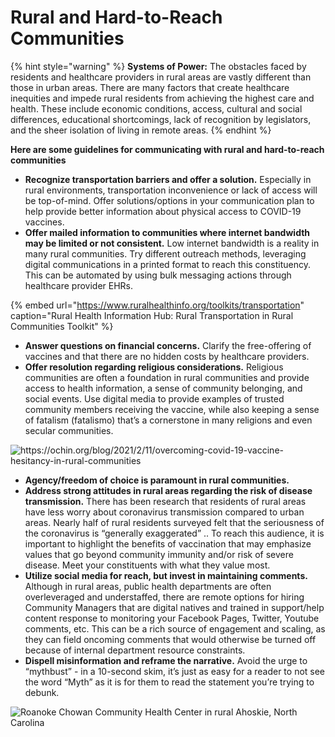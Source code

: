 # Rural and Hard-to-Reach Communities

{% hint style="warning" %}
**Systems of Power:** The obstacles faced by residents and healthcare providers in rural areas are vastly different than those in urban areas. There are many factors that create healthcare inequities and impede rural residents from achieving the highest care and health. These include economic conditions, access, cultural and social differences, educational shortcomings, lack of recognition by legislators, and the sheer isolation of living in remote areas.
{% endhint %}

**Here are some guidelines for communicating with rural and hard-to-reach communities**

* **Recognize transportation barriers and offer a solution.** Especially in rural environments, transportation inconvenience or lack of access will be top-of-mind. Offer solutions/options in your communication plan to help provide better information about physical access to COVID-19 vaccines. 
* **Offer mailed information to communities where internet bandwidth may be limited or not consistent.** Low internet bandwidth is a reality in many rural communities. Try different outreach methods, leveraging digital communications in a printed format to reach this constituency. This can be automated by using bulk messaging actions through healthcare provider EHRs.

{% embed url="https://www.ruralhealthinfo.org/toolkits/transportation" caption="Rural Health Information Hub: Rural Transportation in Rural Communities Toolkit" %}

* **Answer questions on financial concerns.** Clarify the free-offering of vaccines and that there are no hidden costs by healthcare providers.
* **Offer resolution regarding religious considerations.** Religious communities are often a foundation in rural communities and provide access to health information, a sense of community belonging, and social events. Use digital media to provide examples of trusted community members receiving the vaccine, while also keeping a sense of fatalism \(fatalismo\) that’s a cornerstone in many religions and even secular communities.

![https://ochin.org/blog/2021/2/11/overcoming-covid-19-vaccine-hesitancy-in-rural-communities ](https://lh4.googleusercontent.com/weJbz6noCAp_rhWzhgtETNRKpuf0p1IyVV2ZOJQoxDeXzAyQo2N4iSlOxPvflaHHxzsY9YvV8BCttOlfP_GuD5TBtMfPsRSx-YchVo1KwBztWi64kpZufsI_tOw-V1Xyczi7UpxK)

* **Agency/freedom of choice is paramount in rural communities.** 
* **Address strong attitudes in rural areas regarding the risk of disease transmission.** There has been research that residents of rural areas have less worry about coronavirus transmission compared to urban areas. Nearly half of rural residents surveyed felt that the seriousness of the coronavirus is “generally exaggerated” .. To reach this audience, it is important to highlight the benefits of vaccination that may emphasize values that go beyond community immunity and/or risk of severe disease. Meet your constituents with what they value most. 
* **Utilize social media for reach, but invest in maintaining comments.** Although in rural areas, public health departments are often overleveraged and understaffed, there are remote options for hiring Community Managers that are digital natives and trained in support/help content response to monitoring your Facebook Pages, Twitter, Youtube comments, etc. This can be a rich source of engagement and scaling, as they can field oncoming comments that would otherwise be turned off because of internal department resource constraints. 
* **Dispell misinformation and reframe the narrative.** Avoid the urge to “mythbust” - in a 10-second skim, it’s just as easy for a reader to not see the word “Myth” as it is for them to read the statement you’re trying to debunk.

![Roanoke Chowan Community Health Center in rural Ahoskie, North Carolina](https://lh3.googleusercontent.com/ji1OCqSmeIAtHuVti81lWJ1eBnGUzsIqwxn8X-Ygwhwd881gdVaUDMFGpv7CUsrJbRwKz4UIGB1YL1oANkW1HYaFMpTbmEab0pBP125y730I-uTW3YKv_u44YRkfXhTkZ5nd4HkO)

